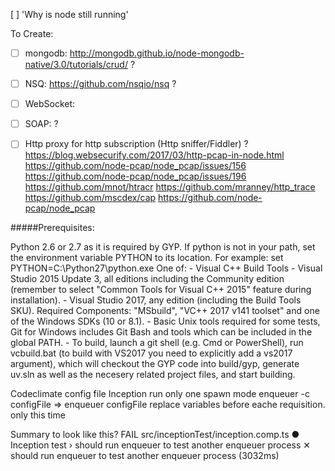 [ ] 'Why is node still running'

To Create:
- [ ] mongodb: http://mongodb.github.io/node-mongodb-native/3.0/tutorials/crud/ ?
- [ ] NSQ: https://github.com/nsqio/nsq ?
- [ ] WebSocket: 
- [ ] SOAP: ?


- [ ] Http proxy for http subscription (Http sniffer/Fiddler) ?
        https://blog.websecurify.com/2017/03/http-pcap-in-node.html
        https://github.com/node-pcap/node_pcap/issues/156
        https://github.com/node-pcap/node_pcap/issues/196
        https://github.com/mnot/htracr
        https://github.com/mranney/http_trace
        https://github.com/mscdex/cap
        https://github.com/node-pcap/node_pcap


#####Prerequisites:

Python 2.6 or 2.7 as it is required by GYP. If python is not in your path, set the environment variable PYTHON to its location. For example: set PYTHON=C:\Python27\python.exe
One of:
    - Visual C++ Build Tools
    - Visual Studio 2015 Update 3, all editions including the Community edition (remember to select "Common Tools for Visual C++ 2015" feature during installation).
    - Visual Studio 2017, any edition (including the Build Tools SKU). Required Components: "MSbuild", "VC++ 2017 v141 toolset" and one of the Windows SDKs (10 or 8.1).
    - Basic Unix tools required for some tests, Git for Windows includes Git Bash and tools which can be included in the global PATH.
    - To build, launch a git shell (e.g. Cmd or PowerShell), run vcbuild.bat (to build with VS2017 you need to explicitly add a vs2017 argument), which will checkout the GYP code into build/gyp, generate uv.sln as well as the necesery related project files, and start building.

Codeclimate config file
Inception run only one spawn mode
enqueuer -c configFile => enqueuer configFile
replace variables before eache requisition. only this time

Summary to look like this?
 FAIL  src/inceptionTest/inception.comp.ts
  ● Inception test › should run enqueuer to test another enqueuer process
    ✕ should run enqueuer to test another enqueuer process (3032ms)
